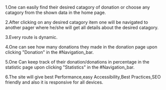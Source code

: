 1.One can easily find their desired catagory of donation or choose any catagory from the shown data in the home page.

2.After clicking on any desired catagory item one will be navigated to another pager where he/she will get all details about the desired catagory.

3.Every route is dynamic.

4.One can see how many donations they made in the donation page upon clicking "Donation" in the #Navigation_bar.

5.One Can keep track of their donation/donations in percentage in the statistic page upon clicking "Statistics" in the #Navigation_bar.

6.The site will give best Performance,easy Accessibility,Best Practices,SEO friendly and also it is responsive for all devices.
